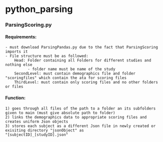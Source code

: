 # python_parsing

### ParsingScoring.py
  #### Requirements:
    - must download ParsingPandas.py due to the fact that ParsingScoring imports it
    - File structure must be as followed:
        Head: Folder containing all Folders for different studies and nothing else
              - folder name must be name of the study
        SecondLevel: must contain demographics file and folder "scoringfiles" which contain the ata for scoring files
        ThirdLevel: must contain only scoring files and no other folders or files
  #### Function:
    1) goes through all files of the path to a folder an its subfolders given to main (must give absolute path to folder)
    2) links the demographics data to appropriate scoring files and creates uniform Json objects
    3) stores each subject as a different Json file in newly created or exisiting directory "jsonObject" as 
    "[subjectID]_[studyID].json"
              
